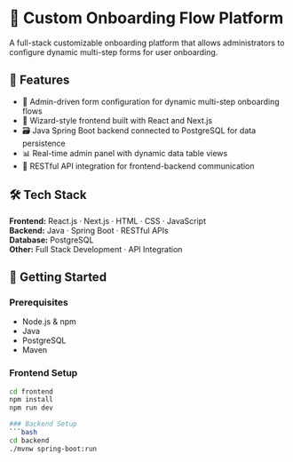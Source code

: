 # 🧭 Custom Onboarding Flow Platform

A full-stack customizable onboarding platform that allows administrators to configure dynamic multi-step forms for user onboarding.

## 📌 Features

- 🔧 Admin-driven form configuration for dynamic multi-step onboarding flows
- 🎯 Wizard-style frontend built with React and Next.js
- 🗃️ Java Spring Boot backend connected to PostgreSQL for data persistence
- 📊 Real-time admin panel with dynamic data table views
- 🔄 RESTful API integration for frontend-backend communication

## 🛠️ Tech Stack

**Frontend:** React.js · Next.js · HTML · CSS · JavaScript  
**Backend:** Java · Spring Boot · RESTful APIs  
**Database:** PostgreSQL  
**Other:** Full Stack Development · API Integration

## 🚀 Getting Started

### Prerequisites
- Node.js & npm
- Java
- PostgreSQL
- Maven

### Frontend Setup
```bash
cd frontend
npm install
npm run dev

### Backend Setup
```bash
cd backend
./mvnw spring-boot:run
